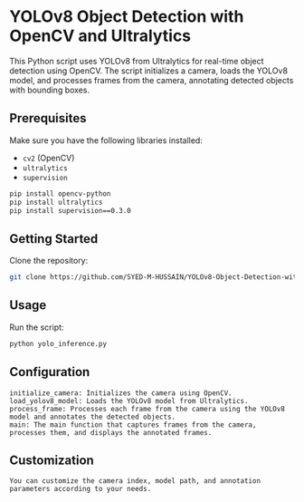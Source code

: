 # YOLOv8 Object Detection with OpenCV and Ultralytics

This Python script uses YOLOv8 from Ultralytics for real-time object detection using OpenCV. The script initializes a camera, loads the YOLOv8 model, and processes frames from the camera, annotating detected objects with bounding boxes.

## Prerequisites

Make sure you have the following libraries installed:

- `cv2` (OpenCV)
- `ultralytics`
- `supervision`
```bash
pip install opencv-python
pip install ultralytics
pip install supervision==0.3.0
```


## Getting Started
Clone the repository:
```bash
git clone https://github.com/SYED-M-HUSSAIN/YOLOv8-Object-Detection-with-OpenCV-and-Ultralytics
```
## Usage
Run the script:
```bash
python yolo_inference.py
```
## Configuration

    initialize_camera: Initializes the camera using OpenCV.
    load_yolov8_model: Loads the YOLOv8 model from Ultralytics.
    process_frame: Processes each frame from the camera using the YOLOv8 model and annotates the detected objects.
    main: The main function that captures frames from the camera, processes them, and displays the annotated frames.

## Customization

    You can customize the camera index, model path, and annotation parameters according to your needs.

